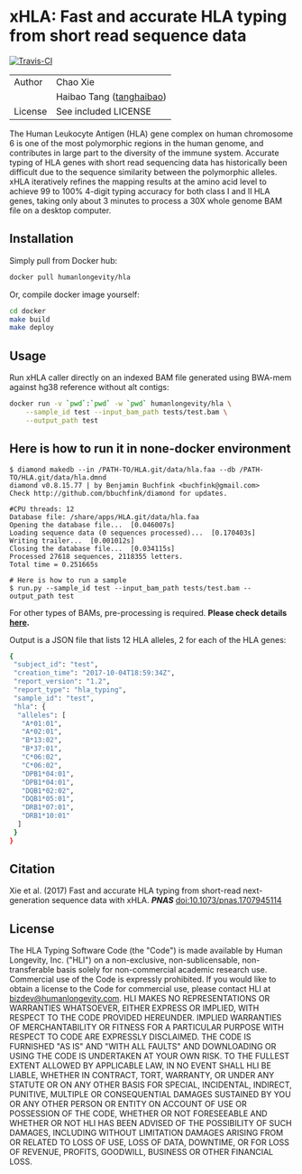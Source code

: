 xHLA: Fast and accurate HLA typing from short read sequence data
================================================================

[![Travis-CI](https://travis-ci.org/humanlongevity/HLA.svg?branch=master)](https://travis-ci.org/humanlongevity/HLA)

| | |
|---|---|
| Author | Chao Xie |
| | Haibao Tang ([tanghaibao](http://github.com/tanghaibao)) |
| License | See included LICENSE |

The Human Leukocyte Antigen (HLA) gene complex on human chromosome
6 is one of the most polymorphic regions in the human
genome, and contributes in large part to the diversity of the immune
system. Accurate typing of HLA genes with short read sequencing
data has historically been difficult due to the sequence similarity between
the polymorphic alleles.  xHLA iteratively refines the mapping results at
the amino acid level to achieve 99 to 100% 4-digit typing accuracy for both
class I and II HLA genes, taking only about 3 minutes to process a 30X
whole genome BAM file on a desktop computer.

Installation
------------
Simply pull from Docker hub:

```bash
docker pull humanlongevity/hla
```

Or, compile docker image yourself:

```bash
cd docker
make build
make deploy
```

Usage
-----
Run xHLA caller directly on an indexed BAM file generated using
BWA-mem against hg38 reference without alt contigs:

```bash
docker run -v `pwd`:`pwd` -w `pwd` humanlongevity/hla \
    --sample_id test --input_bam_path tests/test.bam \
    --output_path test
```

Here is how to run it in none-docker environment
------------------------------------------------
```
$ diamond makedb --in /PATH-TO/HLA.git/data/hla.faa --db /PATH-TO/HLA.git/data/hla.dmnd
diamond v0.8.15.77 | by Benjamin Buchfink <buchfink@gmail.com>
Check http://github.com/bbuchfink/diamond for updates.

#CPU threads: 12
Database file: /share/apps/HLA.git/data/hla.faa
Opening the database file...  [0.046007s]
Loading sequence data (0 sequences processed)...  [0.170403s]
Writing trailer...  [0.001012s]
Closing the database file...  [0.034115s]
Processed 27618 sequences, 2118355 letters.
Total time = 0.251665s

# Here is how to run a sample
$ run.py --sample_id test --input_bam_path tests/test.bam --output_path test
```

For other types of BAMs, pre-processing is required. **Please check details
[here](https://github.com/humanlongevity/HLA/wiki/BAMs-compatible-with-xHLA).**

Output is a JSON file that lists 12 HLA alleles, 2 for each of the HLA genes:

```bash
{
 "subject_id": "test",
 "creation_time": "2017-10-04T18:59:34Z",
 "report_version": "1.2",
 "report_type": "hla_typing",
 "sample_id": "test",
 "hla": {
  "alleles": [
   "A*01:01",
   "A*02:01",
   "B*13:02",
   "B*37:01",
   "C*06:02",
   "C*06:02",
   "DPB1*04:01",
   "DPB1*04:01",
   "DQB1*02:02",
   "DQB1*05:01",
   "DRB1*07:01",
   "DRB1*10:01"
  ]
 }
}
```

Citation
--------
Xie et al. (2017) Fast and accurate HLA typing from short-read next-generation
sequence data with xHLA.
***PNAS***
[doi:10.1073/pnas.1707945114](http://www.pnas.org/content/early/2017/06/27/1707945114)

License
-------
The HLA Typing Software Code (the "Code") is made available by Human
Longevity, Inc. ("HLI") on a non-exclusive, non-sublicensable,
non-transferable basis solely for non-commercial academic research use.
Commercial use of the Code is expressly prohibited.  If you would like to obtain
a license to the Code for commercial use, please contact HLI at
bizdev@humanlongevity.com.  HLI MAKES NO REPRESENTATIONS OR WARRANTIES
WHATSOEVER, EITHER EXPRESS OR IMPLIED, WITH RESPECT TO THE CODE PROVIDED
HEREUNDER. IMPLIED WARRANTIES OF MERCHANTABILITY OR FITNESS FOR A PARTICULAR
PURPOSE WITH RESPECT TO CODE ARE EXPRESSLY DISCLAIMED. THE CODE IS FURNISHED
"AS IS" AND "WITH ALL FAULTS" AND DOWNLOADING OR USING THE CODE
IS UNDERTAKEN AT YOUR OWN RISK.  TO THE FULLEST EXTENT ALLOWED BY APPLICABLE
LAW, IN NO EVENT SHALL HLI BE LIABLE, WHETHER IN CONTRACT, TORT, WARRANTY, OR
UNDER ANY STATUTE OR ON ANY OTHER BASIS FOR SPECIAL, INCIDENTAL, INDIRECT,
PUNITIVE, MULTIPLE OR CONSEQUENTIAL DAMAGES SUSTAINED BY YOU OR ANY OTHER PERSON
OR ENTITY ON ACCOUNT OF USE OR POSSESSION OF THE CODE, WHETHER OR NOT
FORESEEABLE AND WHETHER OR NOT HLI HAS BEEN ADVISED OF THE POSSIBILITY OF SUCH
DAMAGES, INCLUDING WITHOUT LIMITATION DAMAGES ARISING FROM OR RELATED TO LOSS OF
USE, LOSS OF DATA, DOWNTIME, OR FOR LOSS OF REVENUE, PROFITS, GOODWILL, BUSINESS
OR OTHER FINANCIAL LOSS.
